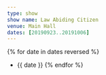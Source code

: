 ```yaml
---
type: show
show name: Law Abiding Citizen
venue: Main Hall
dates: [20190923..20191006]
---
```

{% for date in dates reversed %}
- {{ date }}
{% endfor %}
